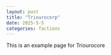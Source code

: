 ```yaml
---
layout: post
title: "Triourocorp"
date: 2025-5-5
categories: factions
---
```

This is an example page for Triourocore